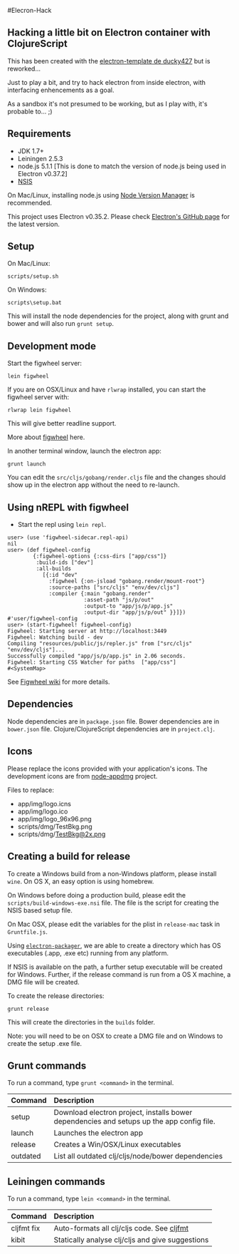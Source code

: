 #Elecron-Hack

Hacking a little bit on Electron container with ClojureScript
-------------------------------------------------------------

This has been created with the [electron-template de ducky427](https://github.com/ducky427/electron-template) but is reworked...

Just to play a bit, and try to hack electron from inside electron, with interfacing enhencements as a goal.

As a sandbox it's not presumed to be working, but as I play with, it's probable to... ;)

Requirements
------------

-	JDK 1.7+
-	Leiningen 2.5.3
-	node.js 5.1.1 [This is done to match the version of node.js being used in Electron v0.37.2]
-	[NSIS](http://nsis.sourceforge.net/)

On Mac/Linux, installing node.js using [Node Version Manager](https://github.com/creationix/nvm) is recommended.

This project uses Electron v0.35.2. Please check [Electron's GitHub page](https://github.com/atom/electron) for the latest version.

Setup
-----

On Mac/Linux:

```
scripts/setup.sh
```

On Windows:

```
scripts\setup.bat
```

This will install the node dependencies for the project, along with grunt and bower and will also run `grunt setup`.

Development mode
----------------

Start the figwheel server:

```
lein figwheel
```

If you are on OSX/Linux and have `rlwrap` installed, you can start the figwheel server with:

```
rlwrap lein figwheel
```

This will give better readline support.

More about [figwheel](https://github.com/bhauman/lein-figwheel) here.

In another terminal window, launch the electron app:

```
grunt launch
```

You can edit the `src/cljs/gobang/render.cljs` file and the changes should show up in the electron app without the need to re-launch.

Using nREPL with figwheel
-------------------------

-	Start the repl using `lein repl`.

```
user> (use 'figwheel-sidecar.repl-api)
nil
user> (def figwheel-config
        {:figwheel-options {:css-dirs ["app/css"]}
         :build-ids ["dev"]
         :all-builds
           [{:id "dev"
             :figwheel {:on-jsload "gobang.render/mount-root"}
             :source-paths ["src/cljs" "env/dev/cljs"]
             :compiler {:main "gobang.render"
                        :asset-path "js/p/out"
                        :output-to "app/js/p/app.js"
                        :output-dir "app/js/p/out" }}]})
#'user/figwheel-config
user> (start-figwheel! figwheel-config)
Figwheel: Starting server at http://localhost:3449
Figwheel: Watching build - dev
Compiling "resources/public/js/repler.js" from ["src/cljs" "env/dev/cljs"]...
Successfully compiled "app/js/p/app.js" in 2.06 seconds.
Figwheel: Starting CSS Watcher for paths  ["app/css"]
#<SystemMap>
```

See [Figwheel wiki](https://github.com/bhauman/lein-figwheel/wiki/Using-the-Figwheel-REPL-within-NRepl) for more details.

Dependencies
------------

Node dependencies are in `package.json` file. Bower dependencies are in `bower.json` file. Clojure/ClojureScript dependencies are in `project.clj`.

Icons
-----

Please replace the icons provided with your application's icons. The development icons are from [node-appdmg](https://github.com/LinusU/node-appdmg) project.

Files to replace:

-	app/img/logo.icns
-	app/img/logo.ico
-	app/img/logo_96x96.png
-	scripts/dmg/TestBkg.png
-	scripts/dmg/TestBkg@2x.png

Creating a build for release
----------------------------

To create a Windows build from a non-Windows platform, please install `wine`. On OS X, an easy option is using homebrew.

On Windows before doing a production build, please edit the `scripts/build-windows-exe.nsi` file. The file is the script for creating the NSIS based setup file.

On Mac OSX, please edit the variables for the plist in `release-mac` task in `Gruntfile.js`.

Using [`electron-packager`](https://github.com/maxogden/electron-packager), we are able to create a directory which has OS executables (.app, .exe etc) running from any platform.

If NSIS is available on the path, a further setup executable will be created for Windows. Further, if the release command is run from a OS X machine, a DMG file will be created.

To create the release directories:

```
grunt release
```

This will create the directories in the `builds` folder.

Note: you will need to be on OSX to create a DMG file and on Windows to create the setup .exe file.

Grunt commands
--------------

To run a command, type `grunt <command>` in the terminal.

| Command  | Description                                                                               |
|:---------|:------------------------------------------------------------------------------------------|
| setup    | Download electron project, installs bower dependencies and setups up the app config file. |
| launch   | Launches the electron app                                                                 |
| release  | Creates a Win/OSX/Linux executables                                                       |
| outdated | List all outdated clj/cljs/node/bower dependencies                                        |

Leiningen commands
------------------

To run a command, type `lein <command>` in the terminal.

| Command    | Description                                                                         |
|:-----------|:------------------------------------------------------------------------------------|
| cljfmt fix | Auto-formats all clj/cljs code. See [cljfmt](https://github.com/weavejester/cljfmt) |
| kibit      | Statically analyse clj/cljs and give suggestions                                    |
